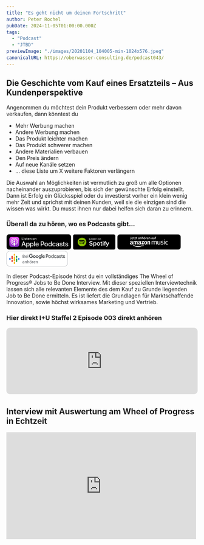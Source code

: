 ```yaml
---
title: "Es geht nicht um deinen Fortschritt"
author: Peter Rochel
pubDate: 2024-11-05T01:00:00.000Z
tags:
  - "Podcast"
  - "JTBD"
previewImage: "./images/20201104_104005-min-1024x576.jpeg"
canonicalURL: https://oberwasser-consulting.de/podcast043/
---
```


## Die Geschichte vom Kauf eines Ersatzteils – Aus Kundenperspektive

Angenommen du möchtest dein Produkt verbessern oder mehr davon verkaufen, dann könntest du

* Mehr Werbung machen
* Andere Werbung machen
* Das Produkt leichter machen
* Das Produkt schwerer machen
* Andere Materialien verbauen
* Den Preis ändern
* Auf neue Kanäle setzen
* … diese Liste um X weitere Faktoren verlängern

Die Auswahl an Möglichkeiten ist vermutlich zu groß um alle Optionen nacheinander auszuprobieren, bis sich der gewünschte Erfolg einstellt. Dann ist Erfolg ein Glücksspiel oder du investierst vorher ein klein wenig mehr Zeit und sprichst mit deinen Kunden, weil sie die einzigen sind die wissen was wirkt. Du musst ihnen nur dabei helfen sich daran zu erinnern.

### Überall da zu hören, wo es Podcasts gibt...

[![](images/listen-on-apple-podcast.png)](https://podcasts.apple.com/de/podcast/jobs-to-be-done-jtbd-interview/id1354901024)
[![](images/listen-on-spotify.png)](https://open.spotify.com/episode/180nJFuv2tRVUswYgzqrRw)
[![](images/ListenOn_AmazonMusic_button_Black_RGB_5X_DE-300x73.png)](https://music.amazon.de/podcasts/4838bd28-7b97-4912-80cb-de39a6c75654/episodes/ef8689bd-3e5f-43ee-bec6-c70adde90176/innovate-upgrade-jobs-to-be-done-jtbd-interview---espressokocher)
[![jobs to be done podcast](images/DE_Google_Podcasts_Badge_8x-300x76.png)](https://podcasts.google.com/feed/aHR0cHM6Ly96dW04cnkucG9kY2FzdGVyLmRlL29iZXJ3YXNzZXIucnNz/episode/cG9kLTVmYTE3ZmUwNzZiYzk3MTQ5MDM0MTk?sa=X&ved=0CAUQkfYCahcKEwiooZT4pJGCAxUAAAAAHQAAAAAQAQ)


In dieser Podcast-Episode hörst du ein vollständiges The Wheel of Progress® Jobs to Be Done Interview. Mit dieser speziellen Interviewtechnik lassen sich alle relevanten Elemente des dem Kauf zu Grunde liegenden Job to Be Done ermitteln. Es ist liefert die Grundlagen für Marktschaffende Innovation, sowie höchst wirksames Marketing und Vertrieb.


### Hier direkt I+U Staffel 2 Episode 003 direkt anhören

<iframe id="embedPlayer" data-osano="MARKETING" src="https://embed.podcasts.apple.com/us/podcast/jobs-to-be-done-jtbd-interview/id1354901024?i=1000498622872&itsct=podcast_box&itscg=30200" height="175px" frameborder="0" sandbox="allow-forms allow-popups allow-same-origin allow-scripts allow-top-navigation-by-user-activation" allow="autoplay *; encrypted-media *; clipboard-write" style="width: 100%; max-width: 660px; overflow: hidden; border-radius: 10px; transform: translateZ(0px); animation: 2s 6 loading-indicator; background-color: rgb(228, 228, 228);"></iframe>

## Interview mit Auswertung am Wheel of Progress in Echtzeit

<iframe loading="lazy" src="https://player.vimeo.com/video/475363994?h=d4242da564&dnt=1&app_id=122963" width="500" height="281" frameborder="0" allow="autoplay; fullscreen; picture-in-picture"></iframe>